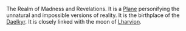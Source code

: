 The Realm of Madness and Revelations. It is a [Plane](Plane.md) personifying the unnatural and impossible versions of reality. 
It is the birthplace of the [Daelkyr](Daelkyr.md).
It is closely linked with the moon of [Lharvion](Lharvion.md).